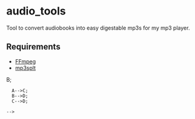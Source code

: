 # audio_tools

Tool to convert audiobooks into easy digestable mp3s for my mp3 player.


## Requirements

* [FFmpeg](https://ffmpeg.org/)
* [mp3splt](https://github.com/mp3splt/mp3splt)

<!---

```mermaid
  graph TD;
      A-->B;
      A-->C;
      B-->D;
      C-->D;
```
-->
